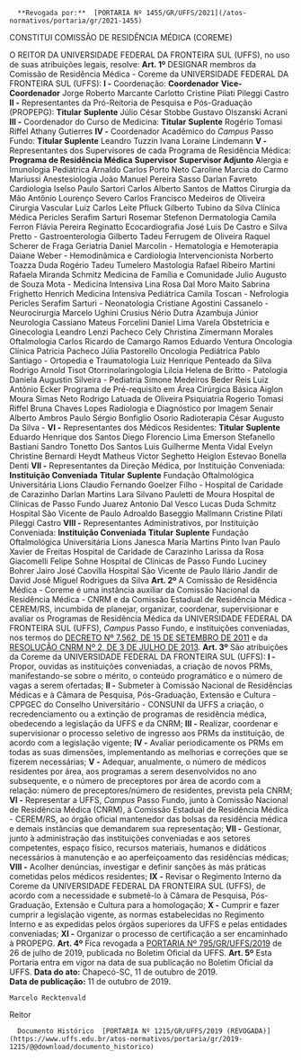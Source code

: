       **Revogada por:**  [PORTARIA Nº 1455/GR/UFFS/2021](/atos-normativos/portaria/gr/2021-1455) 

   CONSTITUI COMISSÃO DE RESIDÊNCIA MÉDICA (COREME)  

 O REITOR DA UNIVERSIDADE FEDERAL DA FRONTEIRA SUL (UFFS), no uso de suas atribuições legais, resolve:   **Art. 1º**  DESIGNAR membros da Comissão de Residência Médica - Coreme da UNIVERSIDADE FEDERAL DA FRONTEIRA SUL (UFFS): **I -**  Coordenação:     **Coordenador**   **Vice-Coordenador**     Jorge Roberto Marcante Carlotto   Cristine Pilati Pileggi Castro       **II -**  Representantes da Pró-Reitoria de Pesquisa e Pós-Graduação (PROPEPG):     **Titular**   **Suplente**     Júlio César Stobbe   Gustavo Olszanski Acrani       **III -**  Coordenador do Curso de Medicina:     **Titular**   **Suplente**     Rogério Tomasi Riffel   Athany Gutierres       **IV -**  Coordenador Acadêmico do *Campus*  Passo Fundo:     **Titular**   **Suplente**     Leandro Tuzzin   Ivana Loraine Lindemann       **V -**  Representantes dos Supervisores de cada Programa de Residência Médica:     **Programa de Residência Médica**   **Supervisor**   **Supervisor Adjunto**     Alergia e Imunologia Pediátrica   Arnaldo Carlos Porto Neto   Caroline Marcia do Carmo Mariussi     Anestesiologia   João Manuel Pereira Sasso   Darlan Favreto     Cardiologia   Iselso Paulo Sartori   Carlos Alberto Santos de Mattos     Cirurgia da Mão   Antônio Lourenço Severo   Carlos Francisco Medeiros de Oliveira     Cirurgia Vascular   Luiz Carlos Leite Pfluck   Gilberto Tubino da Silva     Clínica Médica   Pericles Serafim Sarturi   Rosemar Stefenon     Dermatologia   Camila Ferron   Flávia Pereira Reginatto     Ecocardiografia   José Luis De Castro e Silva Pretto   -     Gastroenterologia   Gilberto Tadeu Ferrugem de Oliveira   Raquel Scherer de Fraga     Geriatria   Daniel Marcolin   -     Hematologia e Hemoterapia   Daiane Weber   -     Hemodinâmica e Cardiologia Intervencionista   Norberto Toazza Duda   Rogério Tadeu Tumelero     Mastologia   Rafael Ribeiro Martini   Rafaela Miranda Schmitz     Medicina de Família e Comunidade   Julio Augusto de Souza Mota   -     Medicina Intensiva   Lina Rosa Dal Moro Maito   Sabrina Frighetto Henrich     Medicina Intensiva Pediátrica   Camila Toscan   -     Nefrologia   Pericles Serafim Sarturi   -     Neonatologia   Cristiane Agostini Cassanelo   -     Neurocirurgia   Marcelo Ughini Crusius   Nério Dutra Azambuja Júnior     Neurologia   Cassiano Mateus Forcelini   Daniel Lima Varela     Obstetrícia e Ginecologia   Leandro Lenzi Pacheco   Cely Christina Zimermann Morales     Oftalmologia   Carlos Ricardo de Camargo Ramos   Eduardo Ventura     Oncologia Clínica   Patricia Pacheco   Júlia Pastorello     Oncologia Pediátrica   Pablo Santiago   -     Ortopedia e Traumatologia   Luiz Henrique Penteado da Silva   Rodrigo Arnold Tisot     Otorrinolaringologia   Lilcia Helena de Britto   -     Patologia   Daniela Augustin Silveira   -     Pediatria   Simone Medeiros Beder Reis   Luiz Antônio Ecker     Programa de Pré-requisito em Área Cirúrgica Básica   Aiglon Moura Simas Neto   Rodrigo Latuada de Oliveira     Psiquiatria   Rogerio Tomasi Riffel   Bruna Chaves Lopes     Radiologia e Diagnóstico por Imagem   Senair Alberto Ambros   Paulo Sérgio Bonfiglio Osorio     Radioterapia   César Augusto Da Silva   -       **VI -**  Representantes dos Médicos Residentes:     **Titular**   **Suplente**     Eduardo Henrique dos Santos   Diego Florencio Lima     Emerson Stefanello Bastiani   Sandro Tonetto Dos Santos     Luis Guilherme Menta Vidal   Evelyn Christine Bernardi Heydt     Matheus Victor Seghetto   Heiglon Estevao Bonella Denti       **VII -**  Representantes da Direção Médica, por Instituição Conveniada:     **Instituição Conveniada**   **Titular**   **Suplente**     Fundação Oftalmológica Universitária Lions   Claudio Fernando Goelzer Filho   -     Hospital de Caridade de Carazinho   Darlan Martins Lara   Silvano Pauletti de Moura     Hospital de Clínicas de Passo Fundo   Juarez Antonio Dal Vesco   Lucas Duda Schmitz     Hospital São Vicente de Paulo   Adroaldo Baseggio Mallmann   Cristine Pilati Pileggi Castro       **VIII -**  Representantes Administrativos, por Instituição Conveniada:     **Instituição Conveniada**   **Titular**   **Suplente**     Fundação Oftalmológica Universitária Lions   Janesca Maria Martins Pinto   Ivan Paulo Xavier de Freitas     Hospital de Caridade de Carazinho   Larissa da Rosa Giacomelli   Felipe Sohne     Hospital de Clínicas de Passo Fundo   Luciney Bohrer   Jairo José Caovilla     Hospital São Vicente de Paulo   Ilário Jandir de David   José Miguel Rodrigues da Silva       **Art. 2º**  A Comissão de Residência Médica - Coreme é uma instância auxiliar da Comissão Nacional da Residência Médica - CNRM e da Comissão Estadual de Residência Médica - CEREM/RS, incumbida de planejar, organizar, coordenar, supervisionar e avaliar os Programas de Residência Médica da UNIVERSIDADE FEDERAL DA FRONTEIRA SUL (UFFS), *Campus*  Passo Fundo, e instituições conveniadas, nos termos do [DECRETO Nº 7.562, DE 15 DE SETEMBRO DE 2011](http://www.planalto.gov.br/ccivil_03/_Ato2011-2014/2011/Decreto/D7562.htm) e da [RESOLUÇÃO CNRM Nº 2, DE 3 DE JULHO DE 2013](http://www.in.gov.br/materia/-/asset_publisher/Kujrw0TZC2Mb/content/id/30790795/do1-2013-07-10-resolucao-n-2-de-3-de-julho-de-2013-30790786).   **Art. 3º**  São atribuições da Coreme da UNIVERSIDADE FEDERAL DA FRONTEIRA SUL (UFFS): **I -**  Propor, ouvidas as instituições conveniadas, a criação de novos PRMs, manifestando-se sobre o mérito, o conteúdo programático e o número de vagas a serem ofertadas; **II -**  Submeter à Comissão Nacional de Residências Médicas e à Câmara de Pesquisa, Pós-Graduação, Extensão e Cultura - CPPGEC do Conselho Universitário - CONSUNI da UFFS a criação, o recredenciamento ou a extinção de programas de residência médica, obedecendo a legislação da UFFS e da CNRM; **III -**  Realizar, coordenar e supervisionar o processo seletivo de ingresso aos PRMs da instituição, de acordo com a legislação vigente; **IV -**  Avaliar periodicamente os PRMs em todas as suas dimensões, implementando as melhorias e correções que se fizerem necessárias; **V -**  Adequar, anualmente, o número de médicos residentes por área, aos programas a serem desenvolvidos no ano subsequente, e o número de preceptores por área de acordo com a relação: número de preceptores/número de residentes, prevista pela CNRM; **VI -**  Representar a UFFS, *Campus*  Passo Fundo, junto à Comissão Nacional de Residência Médica (CNRM), à Comissão Estadual de Residência Médica - CEREM/RS, ao órgão oficial mantenedor das bolsas da residência médica e demais instâncias que demandarem sua representação; **VII -**  Gestionar, junto à administração das instituições conveniadas e aos setores competentes, espaço físico, recursos materiais, humanos e didáticos necessários à manutenção e ao aperfeiçoamento das residências médicas; **VIII -**  Acolher denúncias, investigar e definir sanções às más práticas cometidas pelos médicos residentes; **IX -**  Revisar o Regimento Interno da Coreme da UNIVERSIDADE FEDERAL DA FRONTEIRA SUL (UFFS), de acordo com a necessidade e submetê-lo à Câmara de Pesquisa, Pós-Graduação, Extensão e Cultura para a homologação; **X -**  Cumprir e fazer cumprir a legislação vigente, as normas estabelecidas no Regimento Interno e as expedidas pelos órgãos superiores da UFFS e pelas entidades conveniadas; **XI -**  Organizar o processo de certificação a ser encaminhado à PROPEPG.   **Art. 4º**  Fica revogada a [PORTARIA Nº 795/GR/UFFS/2019](https://www.uffs.edu.br/atos-normativos/portaria/gr/2019-0795) de 26 de julho de 2019, publicada no Boletim Oficial da UFFS.   **Art. 5º**  Esta Portaria entra em vigor na data de sua publicação no Boletim Oficial da UFFS.        **Data do ato:** Chapecó-SC, 11 de outubro de 2019.   
 **Data de publicação:**  11 de outubro de 2019. 

    Marcelo Recktenvald   
 Reitor 

      Documento Histórico  [PORTARIA Nº 1215/GR/UFFS/2019 (REVOGADA)](https://www.uffs.edu.br/atos-normativos/portaria/gr/2019-1215/@@download/documento_historico)     
      